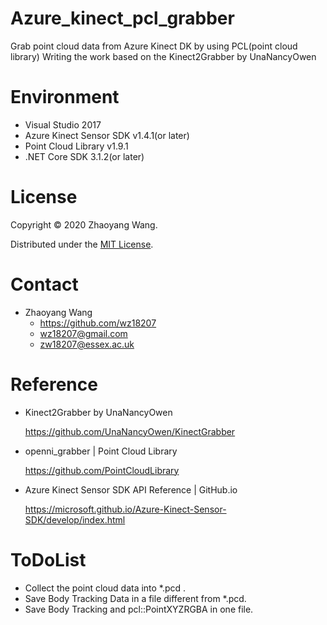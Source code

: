 # Azure_kinect_pcl_grabber

Grab point cloud data from Azure Kinect DK by using PCL(point cloud library)
Writing the work based on the Kinect2Grabber by UnaNancyOwen

# Environment

* Visual Studio 2017
* Azure Kinect Sensor SDK v1.4.1(or later) 
* Point Cloud Library v1.9.1
* .NET Core SDK 3.1.2(or later)

# License

Copyright © 2020 Zhaoyang Wang.

Distributed under the [MIT License](http://www.opensource.org/licenses/mit-license.php).

# Contact

* Zhaoyang Wang
  - https://github.com/wz18207
  - wz18207@gmail.com
  - zw18207@essex.ac.uk

# Reference

* Kinect2Grabber by UnaNancyOwen

  https://github.com/UnaNancyOwen/KinectGrabber

* openni_grabber | Point Cloud Library

  https://github.com/PointCloudLibrary

* Azure Kinect Sensor SDK API Reference | GitHub.io

  https://microsoft.github.io/Azure-Kinect-Sensor-SDK/develop/index.html

# ToDoList

* Collect the point cloud data into *.pcd .
* Save Body Tracking Data in a file different from *.pcd.
* Save Body Tracking and pcl::PointXYZRGBA in one file.

